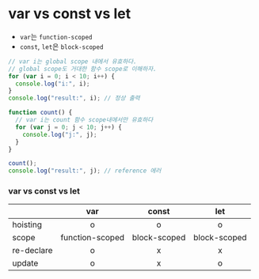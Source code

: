 # var vs const vs let

- `var`는 `function-scoped`
- `const`, `let`은 `block-scoped`

```javascript
// var i는 global scope 내에서 유효하다.
// global scope도 거대한 함수 scope로 이해하자.
for (var i = 0; i < 10; i++) {
  console.log("i:", i);
}
console.log("result:", i); // 정상 출력

function count() {
  // var i는 count 함수 scope내에서만 유효하다
  for (var j = 0; j < 10; j++) {
    console.log("j:", j);
  }
}

count();
console.log("result:", j); // reference 에러
```

### var vs const vs let

|            |       var       |    const     |     let      |
| ---------- | :-------------: | :----------: | :----------: |
| hoisting   |        o        |      o       |      o       |
| scope      | function-scoped | block-scoped | block-scoped |
| re-declare |        o        |      x       |      x       |
| update     |        o        |      x       |      o       |
